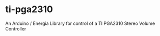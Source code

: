 ti-pga2310
==========

An Arduino / Energia Library for control of a TI PGA2310 Stereo Volume Controller
